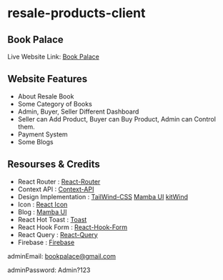 # resale-products-client

## Book Palace

Live Website Link: [Book Palace](https://photography-reviewzone.web.app/)

## Website Features

- About Resale Book
- Some Category of Books
- Admin, Buyer, Seller Different Dashboard
- Seller can Add Product, Buyer can Buy Product, Admin can Control them.
- Payment System
- Some Blogs

## Resourses & Credits

- React Router : [React-Router](https://book-palace-99c50.web.app/)
- Context API : [Context-API](https://reactjs.org/docs/context.html)
- Design Implementation : [TailWind-CSS](https://tailwindcss.com/docs/installation)
  [Mamba UI](https://www.mambaui.com/components/)
  [kitWind](https://kitwind.io/products/kometa/components)
- Icon : [React Icon](https://react-icons.github.io/react-icons/)
- Blog : [Mamba UI](https://www.mambaui.com/components)
- React Hot Toast : [Toast](https://react-hot-toast.com/)
- React Hook Form : [React-Hook-Form](https://react-hook-form.com/)
- React Query : [React-Query](https://tanstack.com/query/v4/docs/overview)
- Firebase : [Firebase](https://firebase.google.com/..........)

adminEmail: bookpalace@gmail.com

adminPassword: Admin?123
